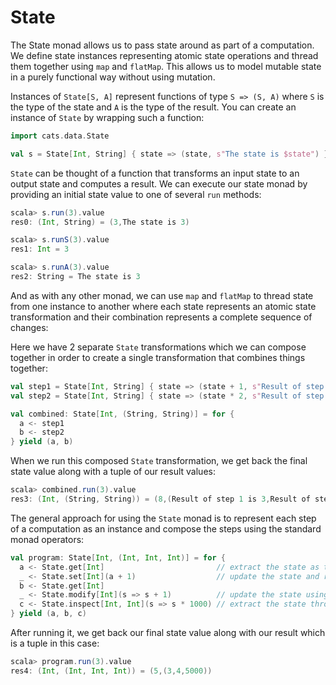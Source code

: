 <h1>State</h1>

The State monad allows us to pass state around as part of a computation. We define state instances representing atomic 
state operations and thread them together using `map` and `flatMap`. This allows us to model mutable state in a purely 
functional way without using mutation.

Instances of `State[S, A]` represent functions of type `S => (S, A)` where `S` is the type of the state and `A` is the 
type of the result. You can create an instance of `State` by wrapping such a function:

```scala
import cats.data.State

val s = State[Int, String] { state => (state, s"The state is $state") }
```

`State` can be thought of a function that transforms an input state to an output state and computes a result. We can 
execute our state monad by providing an initial state value to one of several `run` methods:

```scala
scala> s.run(3).value
res0: (Int, String) = (3,The state is 3)

scala> s.runS(3).value
res1: Int = 3

scala> s.runA(3).value
res2: String = The state is 3
```

And as with any other monad, we can use `map` and `flatMap` to thread state from one instance to another where each 
state represents an atomic state transformation and their combination represents a complete sequence of changes:

Here we have 2 separate `State` transformations which we can compose together in order to create a single transformation
that combines things together:

```scala
val step1 = State[Int, String] { state => (state + 1, s"Result of step 1 is $state") }
val step2 = State[Int, String] { state => (state * 2, s"Result of step 2 is $state") }

val combined: State[Int, (String, String)] = for {
  a <- step1
  b <- step2
} yield (a, b)
```

When we run this composed `State` transformation, we get back the final state value along with a tuple of our result
values:

```scala
scala> combined.run(3).value
res3: (Int, (String, String)) = (8,(Result of step 1 is 3,Result of step 2 is 4))
```

The general approach for using the `State` monad is to represent each step of a computation as an instance and compose 
the steps using the standard monad operators:

```scala
val program: State[Int, (Int, Int, Int)] = for {
  a <- State.get[Int]                         // extract the state as the result
  _ <- State.set[Int](a + 1)                  // update the state and return `Unit` as the result
  b <- State.get[Int]
  _ <- State.modify[Int](s => s + 1)          // update the state using a function
  c <- State.inspect[Int, Int](s => s * 1000) // extract the state through a transformation function
} yield (a, b, c)
```

After running it, we get back our final state value along with our result which is a tuple in this case:

```scala
scala> program.run(3).value
res4: (Int, (Int, Int, Int)) = (5,(3,4,5000))
```